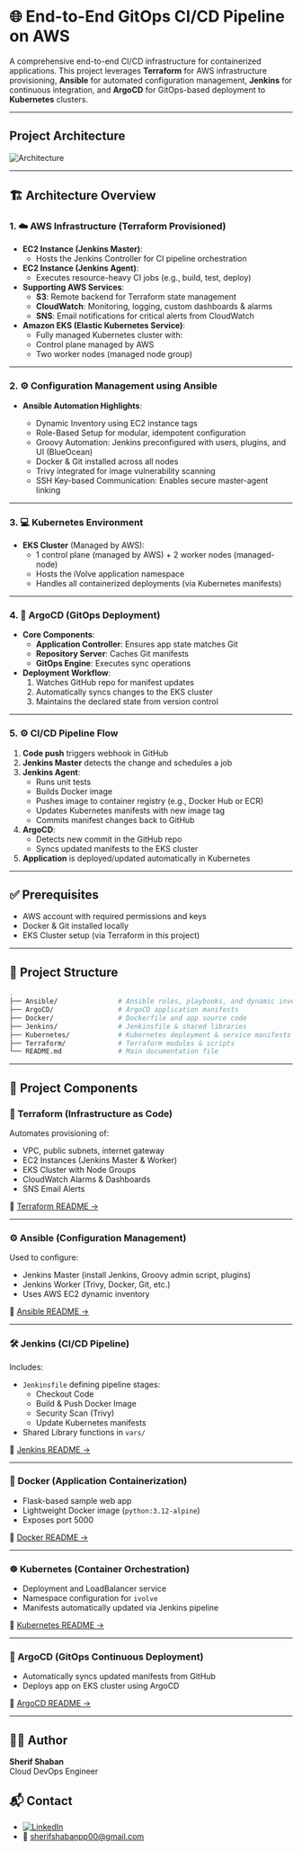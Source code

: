 # 🌐 End-to-End GitOps CI/CD Pipeline on AWS

A comprehensive end-to-end CI/CD infrastructure for containerized applications. This project leverages **Terraform** for AWS infrastructure provisioning, **Ansible** for automated configuration management, **Jenkins** for continuous integration, and **ArgoCD** for GitOps-based deployment to **Kubernetes** clusters.

---
## Project Architecture 

![Architecture](https://github.com/user-attachments/assets/4881fd5d-7aa4-48e7-b55a-3f19b24b112d)

---
## 🏗️ Architecture Overview

### 1. ☁️ AWS Infrastructure (Terraform Provisioned)

- **EC2 Instance (Jenkins Master)**:
  - Hosts the Jenkins Controller for CI pipeline orchestration
- **EC2 Instance (Jenkins Agent)**:
  - Executes resource-heavy CI jobs (e.g., build, test, deploy)
- **Supporting AWS Services**:
  - **S3**: Remote backend for Terraform state management
  - **CloudWatch**: Monitoring, logging, custom dashboards & alarms
  - **SNS**: Email notifications for critical alerts from CloudWatch
- **Amazon EKS (Elastic Kubernetes Service)**:
  - Fully managed Kubernetes cluster with:
  - Control plane managed by AWS
  - Two worker nodes (managed node group)
---

### 2. ⚙️ Configuration Management using Ansible
- **Ansible Automation Highlights**:

  - Dynamic Inventory using EC2 instance tags
  - Role-Based Setup for modular, idempotent configuration
  - Groovy Automation: Jenkins preconfigured with users, plugins, and UI (BlueOcean)
  - Docker & Git installed across all nodes
  - Trivy integrated for image vulnerability scanning
  - SSH Key-based Communication: Enables secure master-agent linking

---

### 3. 💻 Kubernetes Environment

- **EKS Cluster** (Managed by AWS):
  - 1 control plane (managed by AWS) + 2 worker nodes (managed-node)
  - Hosts the iVolve application namespace
  - Handles all containerized deployments (via Kubernetes manifests)

---

### 4. 🔁 ArgoCD (GitOps Deployment)

- **Core Components**:
  - **Application Controller**: Ensures app state matches Git
  - **Repository Server**: Caches Git manifests
  - **GitOps Engine**: Executes sync operations
- **Deployment Workflow**:
  1. Watches GitHub repo for manifest updates
  2. Automatically syncs changes to the EKS cluster
  3. Maintains the declared state from version control

---

### 5. ⚙️ CI/CD Pipeline Flow

1. **Code push** triggers webhook in GitHub
2. **Jenkins Master** detects the change and schedules a job
3. **Jenkins Agent**:
   - Runs unit tests
   - Builds Docker image
   - Pushes image to container registry (e.g., Docker Hub or ECR)
   - Updates Kubernetes manifests with new image tag
   - Commits manifest changes back to GitHub
4. **ArgoCD**:
   - Detects new commit in the GitHub repo
   - Syncs updated manifests to the EKS cluster
5. **Application** is deployed/updated automatically in Kubernetes

---

## ✅ Prerequisites

- AWS account with required permissions and keys
- Docker & Git installed locally
- EKS Cluster setup (via Terraform in this project)

---

## 📁 Project Structure

```bash
.
├── Ansible/               # Ansible roles, playbooks, and dynamic inventory
├── ArgoCD/                # ArgoCD application manifests
├── Docker/                # Dockerfile and app source code
├── Jenkins/               # Jenkinsfile & shared libraries
├── Kubernetes/            # Kubernetes deployment & service manifests
├── Terraform/             # Terraform modules & scripts
└── README.md              # Main documentation file
```

---

## 🧱 Project Components

### 🚀 Terraform (Infrastructure as Code)

Automates provisioning of:
- VPC, public subnets, internet gateway
- EC2 Instances (Jenkins Master & Worker)
- EKS Cluster with Node Groups
- CloudWatch Alarms & Dashboards
- SNS Email Alerts

📄 [Terraform README →](./Terraform/README.md)

---

### ⚙️ Ansible (Configuration Management)

Used to configure:
- Jenkins Master (install Jenkins, Groovy admin script, plugins)
- Jenkins Worker (Trivy, Docker, Git, etc.)
- Uses AWS EC2 dynamic inventory

📄 [Ansible README →](./Ansible/README.md)

---

### 🛠️ Jenkins (CI/CD Pipeline)

Includes:
- `Jenkinsfile` defining pipeline stages:
  - Checkout Code
  - Build & Push Docker Image
  - Security Scan (Trivy)
  - Update Kubernetes manifests
- Shared Library functions in `vars/`

📄 [Jenkins README →](./Jenkins/README.md)

---

### 🐳 Docker (Application Containerization)

- Flask-based sample web app
- Lightweight Docker image (`python:3.12-alpine`)
- Exposes port 5000

📄 [Docker README →](./Docker/README.md)

---

### ☸️ Kubernetes (Container Orchestration)

- Deployment and LoadBalancer service
- Namespace configuration for `ivolve`
- Manifests automatically updated via Jenkins pipeline

📄 [Kubernetes README →](./Kubernetes/README.md)

---

### 🚀 ArgoCD (GitOps Continuous Deployment)

- Automatically syncs updated manifests from GitHub
- Deploys app on EKS cluster using ArgoCD

📄 [ArgoCD README →](./ArgoCD/README.md)


---
## 👨‍💻 Author

**Sherif Shaban**  
Cloud DevOps Engineer  

## 📬 Contact

- [![LinkedIn](https://img.shields.io/badge/LinkedIn-Connect-blue?logo=linkedin)](https://www.linkedin.com/in/sherif127)  
- 📧 sherifshabanpp00@gmail.com
